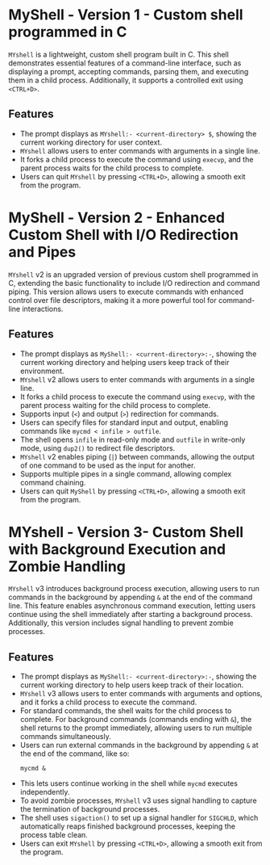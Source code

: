 # MyShell - Version 1 - Custom shell programmed in C

`MYshell` is a lightweight, custom shell program built in C. This shell demonstrates essential features of a command-line interface, such as displaying a prompt, accepting commands, parsing them, and executing them in a child process. Additionally, it supports a controlled exit using `<CTRL+D>`.

## Features

   - The prompt displays as `MYshell:- <current-directory> $`, showing the current working directory for user context.
   - `MYshell` allows users to enter commands with arguments in a single line.
   - It forks a child process to execute the command using `execvp`, and the parent process waits for the child process to complete.
   - Users can quit `MYshell` by pressing `<CTRL+D>`, allowing a smooth exit from the program.
# MyShell - Version 2 - Enhanced Custom Shell with I/O Redirection and Pipes

`MYshell` v2 is an upgraded version of previous custom shell programmed in C, extending the basic functionality to include I/O redirection and command piping. This version allows users to execute commands with enhanced control over file descriptors, making it a more powerful tool for command-line interactions.

## Features
   - The prompt displays as `MyShell:- <current-directory>:-`, showing the current working directory and helping users keep track of their environment.
   - `MYshell` v2 allows users to enter commands with arguments in a single line.
   - It forks a child process to execute the command using `execvp`, with the parent process waiting for the child process to complete.
   - Supports input (`<`) and output (`>`) redirection for commands.
   - Users can specify files for standard input and output, enabling commands like `mycmd < infile > outfile`.
   - The shell opens `infile` in read-only mode and `outfile` in write-only mode, using `dup2()` to redirect file descriptors.
   - `MYshell` v2 enables piping (`|`) between commands, allowing the output of one command to be used as the input for another.
   - Supports multiple pipes in a single command, allowing complex command chaining.
   - Users can quit `MyShell` by pressing `<CTRL+D>`, allowing a smooth exit from the program.

# MYshell - Version 3- Custom Shell with Background Execution and Zombie Handling

`MYshell` v3 introduces background process execution, allowing users to run commands in the background by appending `&` at the end of the command line. This feature enables asynchronous command execution, letting users continue using the shell immediately after starting a background process. Additionally, this version includes signal handling to prevent zombie processes.

## Features

   - The prompt displays as `MyShell:- <current-directory>:-`, showing the current working directory to help users keep track of their location.
   - `MYshell` v3 allows users to enter commands with arguments and options, and it forks a child process to execute the command.
   - For standard commands, the shell waits for the child process to complete. For background commands (commands ending with `&`), the shell returns to the prompt immediately, allowing users to run multiple commands simultaneously.
   - Users can run external commands in the background by appending `&` at the end of the command, like so:
     ```plaintext
     mycmd &
     ```
   - This lets users continue working in the shell while `mycmd` executes independently.
   - To avoid zombie processes, `MYshell` v3 uses signal handling to capture the termination of background processes.
   - The shell uses `sigaction()` to set up a signal handler for `SIGCHLD`, which automatically reaps finished background processes, keeping the process table clean.
   - Users can exit `MYshell` by pressing `<CTRL+D>`, allowing a smooth exit from the program.

